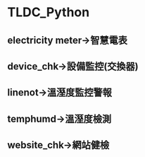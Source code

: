 # TLDC_Python
## electricity meter->智慧電表
## device_chk->設備監控(交換器)
## linenot->溫溼度監控警報
## temphumd->溫溼度檢測
## website_chk->網站健檢
